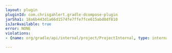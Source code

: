 ```yaml
---
layout: plugin
pluginId: com.chrisgahlert.gradle-dcompose-plugin
jarSha1: 18a6b443d1a66d1574fe7ffe7fce615abd8df810
isJarAvailable: true
error: NONE
violations:
- {name: org/gradle/api/internal/project/ProjectInternal, type: internal-api-usage}

---
```

